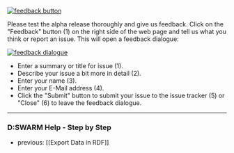 [![feedback button](https://avgl.mybalsamiq.com/mockups/2368674.png?key=27106ea66faf01c9ad98a275eac48683ac53bf00)](https://avgl.mybalsamiq.com/mockups/2368674.png?key=27106ea66faf01c9ad98a275eac48683ac53bf00 "Feedback Button")

Please test the alpha release thoroughly and give us feedback. Click on the "Feedback" button (1) on the right side of the web page and tell us what you think or report an issue. This will open a feedback dialogue:

[![feedback dialogue](https://avgl.mybalsamiq.com/mockups/2368679.png?key=27106ea66faf01c9ad98a275eac48683ac53bf00)](hhttps://avgl.mybalsamiq.com/mockups/2368679.png?key=27106ea66faf01c9ad98a275eac48683ac53bf00 "Feedback Dialogue")

* Enter a summary or title for issue (1).
* Describe your issue a bit more in detail (2).
* Enter your name (3).
* Enter your E-Mail address (4).
* Click the "Submit" button to submit your issue to the issue tracker (5) or "Close" (6) to leave the feedback dialogue.


-----------------------------------
### D:SWARM Help - Step by Step

* previous: [[Export Data in RDF]]